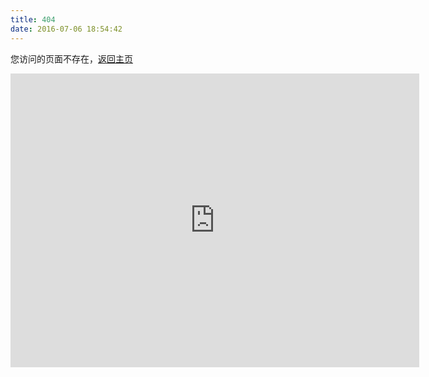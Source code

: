 ```yaml
---
title: 404
date: 2016-07-06 18:54:42
---
```




您访问的页面不存在，<a href="http://blog.5long.me">返回主页</a>

<div>

<iframe scrolling='no' frameborder='0' src='http://yibo.iyiyun.com/Home/Distribute/ad404/key/327137' width='654' height='470' style='display:block;'></iframe>
</div>